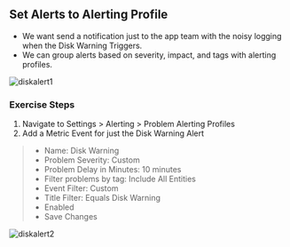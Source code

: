 ## Set Alerts to Alerting Profile

- We want send a notification just to the app team with the noisy logging when the Disk Warning Triggers.
- We can group alerts based on severity, impact, and tags with alerting profiles.


![diskalert1](../../assets/images/diskalert1.png)

### Exercise Steps

1. Navigate to Settings > Alerting > Problem Alerting Profiles
2. Add a Metric Event for just the Disk Warning Alert
>- Name: Disk Warning
>- Problem Severity: Custom
>- Problem Delay in Minutes: 10 minutes
>- Filter problems by tag: Include All Entities
>- Event Filter: Custom
>- Title Filter: Equals Disk Warning
>- Enabled
>- Save Changes

![diskalert2](../../assets/images/diskalert2.png)
